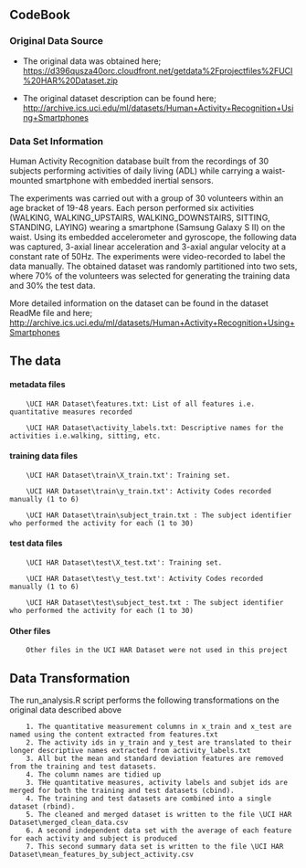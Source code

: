 ## CodeBook
        	
### Original Data Source

* The original data was obtained here; https://d396qusza40orc.cloudfront.net/getdata%2Fprojectfiles%2FUCI%20HAR%20Dataset.zip 

* The original dataset description can be found here; http://archive.ics.uci.edu/ml/datasets/Human+Activity+Recognition+Using+Smartphones
		
### Data Set Information
		
Human Activity Recognition database built from the recordings of 30 subjects performing activities of daily living (ADL) while carrying a waist-mounted smartphone with embedded inertial sensors.
        
The experiments was  carried out with a group of 30 volunteers within an age bracket of 19-48 years. Each person performed six activities (WALKING, WALKING_UPSTAIRS, WALKING_DOWNSTAIRS, SITTING, STANDING, LAYING) wearing a smartphone (Samsung Galaxy S II) on the waist. Using its embedded accelerometer and gyroscope, the following data was captured, 3-axial linear acceleration and 3-axial angular velocity at a constant rate of 50Hz. The experiments were  video-recorded to label the data manually. The obtained dataset was randomly partitioned into two sets, where 70% of the volunteers was selected for generating the training data and 30% the test data.
		
More detailed information on the dataset can be found in the dataset ReadMe file and here; http://archive.ics.uci.edu/ml/datasets/Human+Activity+Recognition+Using+Smartphones
		
## The data

####   metadata files
        \UCI HAR Dataset\features.txt: List of all features i.e. quantitative measures recorded
	
        \UCI HAR Dataset\activity_labels.txt: Descriptive names for the activities i.e.walking, sitting, etc.

#### training data files
        \UCI HAR Dataset\train\X_train.txt': Training set.
	
        \UCI HAR Dataset\train\y_train.txt': Activity Codes recorded manually (1 to 6)
        
        \UCI HAR Dataset\train\subject_train.txt : The subject identifier who performed the activity for each (1 to 30)
	
#### test data files
        \UCI HAR Dataset\test\X_test.txt': Training set.
	
        \UCI HAR Dataset\test\y_test.txt': Activity Codes recorded manually (1 to 6)
        
        \UCI HAR Dataset\test\subject_test.txt : The subject identifier who performed the activity for each (1 to 30)

#### Other files 
        Other files in the UCI HAR Dataset were not used in this project
		
## Data Transformation
		
The run_analysis.R script performs the following transformations on the original data described above

        1. The quantitative measurement columns in x_train and x_test are named using the content extracted from features.txt
        2. The activity ids in y_train and y_test are translated to their longer descriptive names extracted from activity_labels.txt
        3. All but the mean and standard deviation features are removed from the training and test datasets.
        4. The column names are tidied up
        3. THe quantitative measures, activity labels and subjet ids are merged for both the training and test datasets (cbind).
        4. The training and test datasets are combined into a single dataset (rbind).
        5. The cleaned and merged dataset is written to the file \UCI HAR Dataset\merged_clean_data.csv
        6. A second independent data set with the average of each feature for each activity and subject is produced
        7. This second summary data set is written to the file \UCI HAR Dataset\mean_features_by_subject_activity.csv
		
